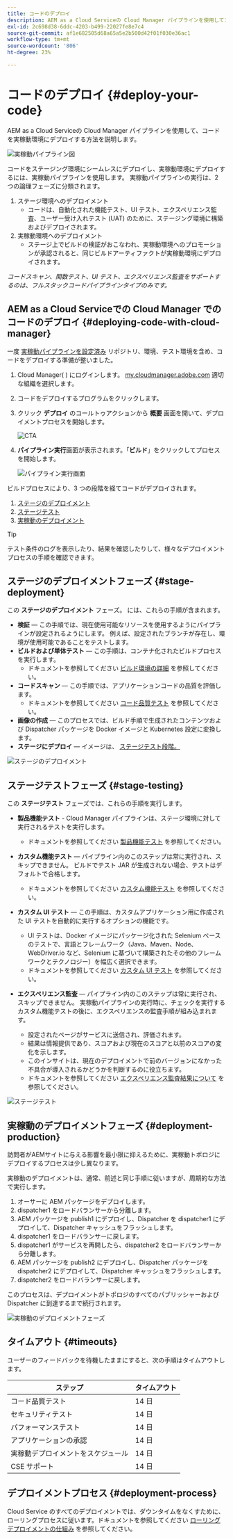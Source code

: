 ```yaml
---
title: コードのデプロイ
description: AEM as a Cloud Serviceの Cloud Manager パイプラインを使用してコードをデプロイする方法を説明します。
exl-id: 2c698d38-6ddc-4203-b499-22027fe8e7c4
source-git-commit: af1e682505d68a65a5e2b500d42f01f030e36ac1
workflow-type: tm+mt
source-wordcount: '806'
ht-degree: 23%

---
```



# コードのデプロイ {#deploy-your-code}

AEM as a Cloud Serviceの Cloud Manager パイプラインを使用して、コードを実稼動環境にデプロイする方法を説明します。

![実稼動パイプライン図](./assets/configure-pipeline/production-pipeline-diagram.png)

コードをステージング環境にシームレスにデプロイし、実稼動環境にデプロイするには、実稼動パイプラインを使用します。 実稼動パイプラインの実行は、2 つの論理フェーズに分類されます。

1. ステージ環境へのデプロイメント
   * コードは、自動化された機能テスト、UI テスト、エクスペリエンス監査、ユーザー受け入れテスト (UAT) のために、ステージング環境に構築およびデプロイされます。
1. 実稼動環境へのデプロイメント
   * ステージ上でビルドの検証がおこなわれ、実稼動環境へのプロモーションが承認されると、同じビルドアーティファクトが実稼動環境にデプロイされます。

_コードスキャン、関数テスト、UI テスト、エクスペリエンス監査をサポートするのは、フルスタックコードパイプラインタイプのみです。_

## AEM as a Cloud Serviceでの Cloud Manager でのコードのデプロイ {#deploying-code-with-cloud-manager}

一度 [実稼動パイプラインを設定済み](/help/implementing/cloud-manager/configuring-pipelines/configuring-production-pipelines.md) リポジトリ、環境、テスト環境を含め、コードをデプロイする準備が整いました。

1. Cloud Manager( ) にログインします。 [my.cloudmanager.adobe.com](https://my.cloudmanager.adobe.com/) 適切な組織を選択します。

1. コードをデプロイするプログラムをクリックします。

1. クリック **デプロイ** のコールトゥアクションから **概要** 画面を開いて、デプロイメントプロセスを開始します。

   ![CTA](assets/deploy-code1.png)

1. **パイプライン実行**&#x200B;画面が表示されます。「**ビルド**」をクリックしてプロセスを開始します。

   ![パイプライン実行画面](assets/deploy-code2.png)

ビルドプロセスにより、3 つの段階を経てコードがデプロイされます。

1. [ステージのデプロイメント](#stage-deployment)
1. [ステージテスト](#stage-testing)
1. [実稼動のデプロイメント](#production-deployment)

>[!TIP]
>
>テスト条件のログを表示したり、結果を確認したりして、様々なデプロイメントプロセスの手順を確認できます。

## ステージのデプロイメントフェーズ {#stage-deployment}

この **ステージのデプロイメント** フェーズ。 には、これらの手順が含まれます。

* **検証**   — この手順では、現在使用可能なリソースを使用するようにパイプラインが設定されるようにします。 例えば、設定されたブランチが存在し、環境が使用可能であることをテストします。
* **ビルドおよび単体テスト**  — この手順は、コンテナ化されたビルドプロセスを実行します。
   * ドキュメントを参照してください [ビルド環境の詳細](/help/implementing/cloud-manager/getting-access-to-aem-in-cloud/build-environment-details.md) を参照してください。
* **コードスキャン**  — この手順では、アプリケーションコードの品質を評価します。
   * ドキュメントを参照してください [コード品質テスト](/help/implementing/cloud-manager/code-quality-testing.md) を参照してください。
* **画像の作成**  — このプロセスでは、ビルド手順で生成されたコンテンツおよび Dispatcher パッケージを Docker イメージと Kubernetes 設定に変換します。
* **ステージにデプロイ**  — イメージは、 [ステージテスト段階。](#stage-testing)

![ステージのデプロイメント](assets/stage-deployment.png)

## ステージテストフェーズ {#stage-testing}

この **ステージテスト** フェーズでは、これらの手順を実行します。

* **製品機能テスト** - Cloud Manager パイプラインは、ステージ環境に対して実行されるテストを実行します。
   * ドキュメントを参照してください [製品機能テスト](/help/implementing/cloud-manager/functional-testing.md#product-functional-testing) を参照してください。

* **カスタム機能テスト**  — パイプライン内のこのステップは常に実行され、スキップできません。 ビルドでテスト JAR が生成されない場合、テストはデフォルトで合格します。
   * ドキュメントを参照してください [カスタム機能テスト](/help/implementing/cloud-manager/functional-testing.md#custom-functional-testing) を参照してください。

* **カスタム UI テスト**  — この手順は、カスタムアプリケーション用に作成された UI テストを自動的に実行するオプションの機能です。
   * UI テストは、Docker イメージにパッケージ化された Selenium ベースのテストで、言語とフレームワーク（Java、Maven、Node、WebDriver.io など、Selenium に基づいて構築されたその他のフレームワークとテクノロジー）を幅広く選択できます。
   * ドキュメントを参照してください [カスタム UI テスト](/help/implementing/cloud-manager/functional-testing.md#custom-ui-testing) を参照してください。

* **エクスペリエンス監査**  — パイプライン内のこのステップは常に実行され、スキップできません。 実稼動パイプラインの実行時に、チェックを実行するカスタム機能テストの後に、エクスペリエンスの監査手順が組み込まれます。
   * 設定されたページがサービスに送信され、評価されます。
   * 結果は情報提供であり、スコアおよび現在のスコアと以前のスコアの変化を示します。
   * このインサイトは、現在のデプロイメントで前のバージョンになかった不具合が導入されるかどうかを判断するのに役立ちます。
   * ドキュメントを参照してください [エクスペリエンス監査結果について](/help/implementing/cloud-manager/experience-audit-testing.md) を参照してください。

![ステージテスト](assets/stage-testing.png)

## 実稼動のデプロイメントフェーズ {#deployment-production}

訪問者がAEMサイトに与える影響を最小限に抑えるために、実稼動トポロジにデプロイするプロセスは少し異なります。

実稼動のデプロイメントは、通常、前述と同じ手順に従いますが、周期的な方法で実行します。

1. オーサーに AEM パッケージをデプロイします。
1. dispatcher1 をロードバランサーから分離します。
1. AEM パッケージを publish1 にデプロイし、Dispatcher を dispatcher1 にデプロイして、Dispatcher キャッシュをフラッシュします。
1. dispatcher1 をロードバランサーに戻します。
1. dispatcher1 がサービスを再開したら、dispatcher2 をロードバランサーから分離します。
1. AEM パッケージを publish2 にデプロイし、Dispatcher パッケージを dispatcher2 にデプロイして、Dispatcher キャッシュをフラッシュします。
1. dispatcher2 をロードバランサーに戻します。


このプロセスは、デプロイメントがトポロジのすべてのパブリッシャーおよび Dispatcher に到達するまで続行されます。

![実稼動のデプロイメントフェーズ](assets/production-deployment.png)

## タイムアウト {#timeouts}

ユーザーのフィードバックを待機したままにすると、次の手順はタイムアウトします。

| ステップ | タイムアウト |
|--- |--- |
| コード品質テスト | 14 日 |
| セキュリティテスト | 14 日 |
| パフォーマンステスト | 14 日 |
| アプリケーションの承認 | 14 日 |
| 実稼動デプロイメントをスケジュール | 14 日 |
| CSE サポート | 14 日 |

## デプロイメントプロセス {#deployment-process}

Cloud Service のすべてのデプロイメントでは、ダウンタイムをなくすために、ローリングプロセスに従います。ドキュメントを参照してください [ローリングデプロイメントの仕組み](/help/implementing/deploying/overview.md#how-rolling-deployments-work) を参照してください。